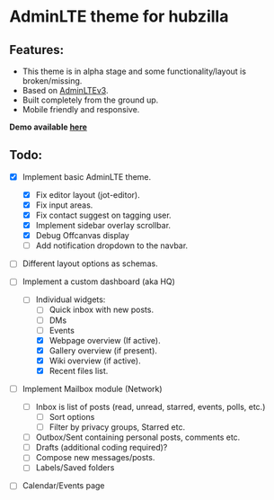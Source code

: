 # AdminLTE theme for hubzilla

## Features:
- This theme is in alpha stage and some functionality/layout is broken/missing. 
- Based on [AdminLTEv3](https://adminlte.io/).
- Built completely from the ground up. 
- Mobile friendly and responsive.

**Demo available [here](https://hub.utsukta.org/channel/adminlte)**

## Todo:
- [x] Implement basic AdminLTE theme.
  - [x] Fix editor layout (jot-editor).
  - [x] Fix input areas.
  - [x] Fix contact suggest on tagging user.
  - [x] Implement sidebar overlay scrollbar.
  - [x] Debug Offcanvas display
  - [ ] Add notification dropdown to the navbar.
- [ ] Different layout options as schemas.
- [ ] Implement a custom dashboard (aka HQ)
  - [ ] Individual widgets:
    - [ ] Quick inbox with new posts.
    - [ ] DMs
    - [ ] Events
    - [x] Webpage overview (If active).
    - [x] Gallery overview (if present).
    - [x] Wiki overview (if active).
    - [x] Recent files list.
- [ ] Implement Mailbox module (Network)
  - [ ] Inbox is list of posts (read, unread, starred, events, polls, etc.)
    - [ ] Sort options
    - [ ] Filter by privacy groups, Starred etc.
  - [ ] Outbox/Sent containing personal posts, comments etc.
  - [ ] Drafts (additional coding required)?
  - [ ] Compose new messages/posts.
  - [ ] Labels/Saved folders
- [ ] Calendar/Events page


